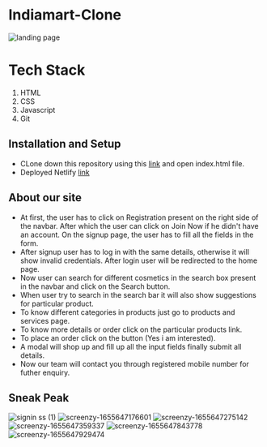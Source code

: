 # Indiamart-Clone
![landing page](https://user-images.githubusercontent.com/55716054/174482900-4ef97006-4cca-4cf3-975e-90eeca4d49d4.jpg)

# Tech Stack
 1. HTML
 2. CSS
 3. Javascript
 4. Git

## Installation and Setup
* CLone down this repository using this [link](https://github.com/shabh2412/Indiamart-Clone/) and open index.html file.
* Deployed Netlify [link](https://indiamart-clone-masai.netlify.app/)


## About our site

* At first, the user has to click on Registration present on the right side of the navbar. After which the user can click on Join Now if he didn't have an account. On the signup page, the user has to fill all the fields in the form.
* After signup user has to log in with the same details, otherwise it will show invalid credentials. After login user will be redirected to the home page.
* Now user can search for different cosmetics in the search box present in the navbar and click on the Search button.
* When user try to search in the search bar it will also show suggestions for particular product.
* To know different categories in products just go to products and services page.
* To know more details or order click on the particular products link.
* To place an order click on the button (Yes i am interested).
* A modal will shop up and fill up all the input fields finally submit all details.
* Now our team will contact you through registered mobile number for futher enquiry.

## Sneak Peak

 ![signin ss (1)](https://user-images.githubusercontent.com/55716054/174484268-dd11246f-3ec0-43de-82e5-7a0cc666df98.jpg)
 ![screenzy-1655647176601](https://user-images.githubusercontent.com/55716054/174484817-573cda8d-23c2-41b8-801f-4fabef9c7154.jpg)
 ![screenzy-1655647275142](https://user-images.githubusercontent.com/55716054/174484886-baf9ccda-dcb7-4bf3-8693-6db91b091a56.jpg)
 ![screenzy-1655647359337](https://user-images.githubusercontent.com/55716054/174484963-3ae1db8b-b550-4475-8e5f-b78f40b401ed.jpg)
 ![screenzy-1655647843778](https://user-images.githubusercontent.com/55716054/174485293-a656bbf5-7d8c-492e-ac63-6b8c0a5978e4.jpg)
![screenzy-1655647929474](https://user-images.githubusercontent.com/55716054/174485346-42b53cf1-8ff8-4c52-8bf2-08f9d6315e9b.jpg)



